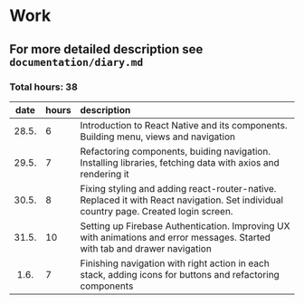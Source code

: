 # Work
## For more detailed description see `documentation/diary.md`
### Total hours: 38

| date | hours | description  |
| :----:|:-----| :-----|
| 28.5. | 6 | Introduction to React Native and its components. Building menu, views and navigation |
| 29.5. | 7 | Refactoring components, buiding navigation. Installing libraries, fetching data with axios and rendering it |
| 30.5. | 8 | Fixing styling and adding react-router-native. Replaced it with React navigation. Set individual country page. Created login screen. |
| 31.5. | 10 | Setting up Firebase Authentication. Improving UX with animations and error messages. Started with tab and drawer navigation |
| 1.6. | 7 | Finishing navigation with right action in each stack, adding icons for buttons and refactoring components |
